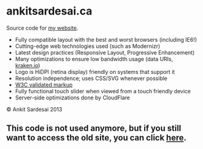 ankitsardesai.ca
=================

Source code for [my website](http://ankitsardesai.ca).

-	Fully compatible layout with the best and worst browsers (including IE6!)
-	Cutting-edge web technologies used (such as Modernizr)
-	Latest design practices (Responsive Layout, Progressive Enhancement)
-	Many optimizations to ensure low bandwidth usage (data URIs, [kraken.io](http://kraken.io))
-	Logo is HiDPI (retina display) friendly on systems that support it
-	Resolution independence; uses CSS/SVG whenever possible
-	[W3C validated markup](http://validator.w3.org/check?uri=http%3A%2F%2Fankitsardesai.ca%2F)
-	Fully functional touch slider when viewed from a touch friendly device
-	Server-side optimizations done by CloudFlare

&copy; Ankit Sardesai 2013

## This code is not used anymore, but if you still want to access the old site, you can click [here](http://old.ankitsardesai.ca).